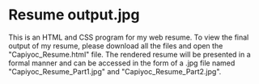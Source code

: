 # Resume output.jpg
This is an HTML and CSS program for my web resume. To view the final output of my resume, please download all the files and open the "Capiyoc_Resume.html" file. The rendered resume will be presented in a formal manner and can be accessed in the form of a .jpg file named "Capiyoc_Resume_Part1.jpg" and "Capiyoc_Resume_Part2.jpg".
